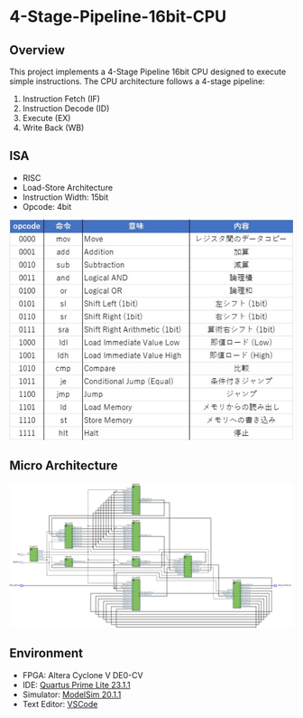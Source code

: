 # 4-Stage-Pipeline-16bit-CPU

## Overview

This project implements a 4-Stage Pipeline 16bit CPU designed to execute simple instructions. The CPU architecture follows a 4-stage pipeline:  

1. Instruction Fetch (IF)
2. Instruction Decode (ID)
3. Execute (EX)
4. Write Back (WB)

## ISA

- RISC
- Load-Store Architecture
- Instruction Width: 15bit  
- Opcode: 4bit
<img src = "https://github.com/nk12U/4-Stage-Pipeline-16bit-CPU/blob/main/img/ISA.jpg"> 

## Micro Architecture

<img src = "https://github.com/nk12U/4-Stage-Pipeline-16bit-CPU/blob/main/img/chapter7.png"> 

## Environment

- FPGA: Altera Cyclone V DE0-CV
- IDE: [Quartus Prime Lite 23.1.1](https://www.intel.com/content/www/us/en/software-kit/825278/intel-quartus-prime-lite-edition-design-software-version-23-1-1-for-windows.html)
- Simulator: [ModelSim 20.1.1](https://www.intel.com/content/www/us/en/software-kit/660907/intel-quartus-prime-lite-edition-design-software-version-20-1-1-for-windows.html)
- Text Editor: [VSCode](https://code.visualstudio.com/)

